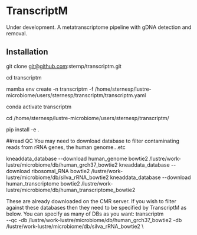# TranscriptM
Under development. A metatranscriptome pipeline with gDNA detection and removal.

## Installation
git clone git@github.com:sternp/transcriptm.git

cd transcriptm

mamba env create -n transcriptm -f /home/sternesp/lustre-microbiome/users/sternesp/transcriptm/transcriptm.yaml

conda activate transcriptm

cd /home/sternesp/lustre-microbiome/users/sternesp/transcriptm/

pip install -e .


##read QC
You may need to download database to filter contaminating reads from rRNA genes, the human genome...etc

kneaddata_database --download human_genome bowtie2 /lustre/work-lustre/microbiome/db/human_grch37_bowtie2
kneaddata_database --download ribosomal_RNA bowtie2 /lustre/work-lustre/microbiome/db/silva_rRNA_bowtie2
kneaddata_database --download human_transcriptome bowtie2 /lustre/work-lustre/microbiome/db/human_transcriptome_bowtie2


These are already downloaded on the CMR server. If you wish to filter against these databases then they need to be specified by TranscriptM as below. You can specify as many of DBs as you want:
transcriptm \
--qc -db /lustre/work-lustre/microbiome/db/human_grch37_bowtie2 -db /lustre/work-lustre/microbiome/db/silva_rRNA_bowtie2 \
